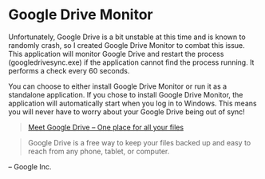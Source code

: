 Google Drive Monitor
====================

Unfortunately, Google Drive is a bit unstable at this time and is known to randomly crash, so I created Google Drive Monitor to combat this issue. This application will monitor Google Drive and restart the process (googledrivesync.exe) if the application cannot find the process running. It performs a check every 60 seconds.

You can choose to either install Google Drive Monitor or run it as a standalone application. If you chose to install Google Drive Monitor, the application will automatically start when you log in to Windows. This means you will never have to worry about your Google Drive being out of sync!

> [Meet Google Drive – One place for all your files](http://www.google.com/drive/index.html)

> Google Drive is a free way to keep your files backed up and easy to reach from any phone, tablet, or computer.

– Google Inc.
